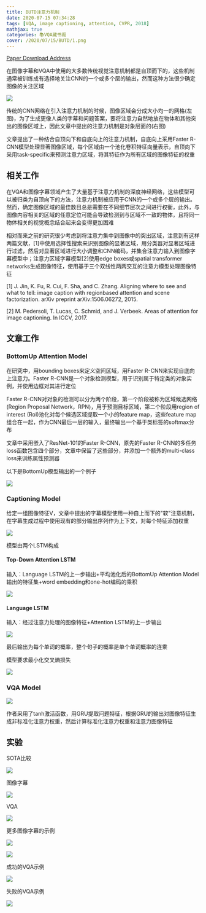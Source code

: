 ```yaml
---
title: BUTD注意力机制
date: 2020-07-15 07:34:28
tags: [VQA, image captioning, attention, CVPR, 2018]
mathjax: true
categories: 📚VQA藏书阁
cover: /2020/07/15/BUTD/1.png
---
```

[Paper Download Address](https://arxiv.org/abs/1707.07998)

在图像字幕和VQA中使用的大多数传统视觉注意机制都是自顶而下的，这些机制通常被训练成有选择地关注CNN的一个或多个层的输出，然而这种方法很少确定图像的关注区域

![](1.png)

传统的CNN网络在引入注意力机制的时候，图像区域会分成大小均一的网格(左图)，为了生成更像人类的字幕和问题答案，要将注意力自然地放在物体和其他突出的图像区域上，因此文章中提出的注意力机制是对象层面的(右图)

文章提出了一种结合自顶向下和自底向上的注意力机制，自底向上采用Faster R-CNN模型处理显著图像区域，每个区域由一个池化卷积特征向量表示，自顶向下采用task-specific来预测注意力区域，将其特征作为所有区域的图像特征的权重

## 相关工作

在VQA和图像字幕领域产生了大量基于注意力机制的深度神经网络，这些模型可以被归类为自顶向下的方法，注意力机制被应用于CNN的一个或多个层的输出。然而，确定图像区域的最佳数目总是需要在不同细节层次之间进行权衡，此外，与图像内容相关的区域的任意定位可能会导致检测到与区域不一致的物体，且将同一物体相关的视觉概念结合起来会变得更加困难

相对而来之前的研究很少考虑到将注意力集中到图像中的突出区域，注意到有这样两篇文献，[1]中使用选择性搜索来识别图像的显著区域，用分类器对显著区域进行过滤，然后对显著区域进行大小调整和CNN编码，并集合注意力输入到图像字幕模型中；注意力区域字幕模型[2]使用edge boxes或spatial transformer networks生成图像特征，使用基于三个双线性两两交互的注意力模型处理图像特征

[1] J. Jin, K. Fu, R. Cui, F. Sha, and C. Zhang. Aligning where to see and what to tell: image caption with regionbased attention and scene factorization. arXiv preprint arXiv:1506.06272, 2015.

[2] M. Pedersoli, T. Lucas, C. Schmid, and J. Verbeek. Areas of attention for image captioning. In ICCV, 2017.

## 文章工作

### BottomUp Attention Model

在研究中，用bounding boxes来定义空间区域，用Faster R-CNN来实现自底向上注意力。Faster R-CNN是一个对象检测模型，用于识别属于特定类的对象实例，并使用边框对其进行定位

Faster R-CNN对对象的检测可以分为两个阶段，第一个阶段被称为区域候选网络(Region Proposal Network，RPN)，用于预测目标区域，第二个阶段用region of interest (RoI)池化对每个候选区域提取一个小的feature map，这些feature map组合在一起，作为CNN最后一层的输入，最终输出一个基于类标签的softmax分布

文章中采用嵌入了ResNet-101的Faster R-CNN，原先的Faster R-CNN的多任务loss函数包含四个部分，文章中保留了这些部分，并添加一个额外的multi-class loss来训练属性预测器

以下是BottomUp模型输出的一个例子

![](2.png)

### Captioning Model

给定一组图像特征V，文章中提出的字幕模型使用一种自上而下的"软"注意机制，在字幕生成过程中使用现有的部分输出序列作为上下文，对每个特征添加权重

![](3.png)

模型由两个LSTM构成

#### Top-Down Attention LSTM

输入：Language LSTM的上一步输出+平均池化后的BottomUp Attention Model输出的特征集+word embedding和one-hot编码的乘积

![](4.png)

#### Language LSTM

输入：经过注意力处理的图像特征+Attention LSTM的上一步输出

![](5.png)

最后输出为每个单词的概率，整个句子的概率是单个单词概率的连乘

模型要求最小化交叉熵损失

![](6.png)

### VQA Model

![](7.png)

作者采用了tanh激活函数，用GRU提取问题特征，根据GRU的输出对图像特征生成非标准化注意力权重，然后计算标准化注意力权重和注意力图像特征

## 实验

SOTA比较

![](8.png)

图像字幕

![](9.png)

VQA

![](10.png)

更多图像字幕的示例

![](11.png)

![](12.png)

成功的VQA示例

![](13.png)

失败的VQA示例

![](14.png)



